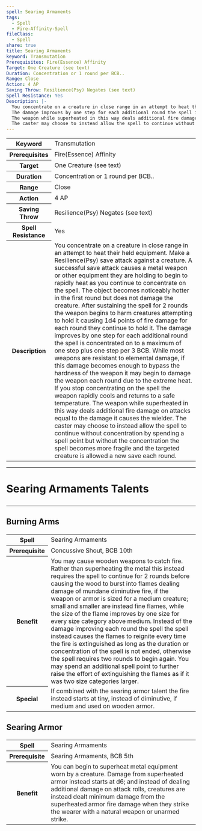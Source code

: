 ```yaml
---
spell: Searing Armaments
tags:
  - Spell
  - Fire-Affinity-Spell
fileClass:
  - Spell
share: true
title: Searing Armaments
keyword: Transmutation
Prerequisites: Fire(Essence) Affinity
Target: One Creature (see text)
Duration: Concentration or 1 round per BCB..
Range: Close
Action: 4 AP
Saving Throw: Resilience(Psy) Negates (see text)
Spell Resistance: Yes
Description: |-
  You concentrate on a creature in close range in an attempt to heat their held equipment. Make a Resilience(Psy) save attack against a creature. A successful save attack causes a metal weapon or other equipment they are holding to begin to rapidly heat as you continue to concentrate on the spell. The object becomes noticeably hotter in the first round but does not damage the creature. After sustaining the spell for 2 rounds the weapon begins to harm creatures attempting to hold it causing 1d4 points of fire damage for each round they continue to hold it.
  The damage improves by one step for each additional round the spell is concentrated on to a maximum of one step plus one step per 3 BCB. While most weapons are resistant to elemental damage, if this damage becomes enough to bypass the hardness of the weapon it may begin to damage the weapon each round due to the extreme heat. If you stop concentrating on the spell the weapon rapidly cools and returns to a safe temperature.
  The weapon while superheated in this way deals additional fire damage on attacks equal to the damage it causes the wielder.
  The caster may choose to instead allow the spell to continue without concentration by spending a spell point but without the concentration the spell becomes more fragile and the targeted creature is allowed a new save each round.
---
```


<p><span style="overflow-x: auto;"><table><tbody><tr><th>Keyword</th><td>Transmutation</td></tr><tr><th>Prerequisites</th><td>Fire(Essence) Affinity</td></tr><tr><th>Target</th><td>One Creature (see text)</td></tr><tr><th>Duration</th><td>Concentration or 1 round per BCB..</td></tr><tr><th>Range</th><td>Close</td></tr><tr><th>Action</th><td>4 AP</td></tr><tr><th>Saving Throw</th><td>Resilience(Psy) Negates (see text)</td></tr><tr><th>Spell Resistance</th><td>Yes</td></tr><tr><th>Description</th><td>You concentrate on a creature in close range in an attempt to heat their held equipment. Make a Resilience(Psy) save attack against a creature. A successful save attack causes a metal weapon or other equipment they are holding to begin to rapidly heat as you continue to concentrate on the spell. The object becomes noticeably hotter in the first round but does not damage the creature. After sustaining the spell for 2 rounds the weapon begins to harm creatures attempting to hold it causing 1d4 points of fire damage for each round they continue to hold it.
The damage improves by one step for each additional round the spell is concentrated on to a maximum of one step plus one step per 3 BCB. While most weapons are resistant to elemental damage, if this damage becomes enough to bypass the hardness of the weapon it may begin to damage the weapon each round due to the extreme heat. If you stop concentrating on the spell the weapon rapidly cools and returns to a safe temperature.
The weapon while superheated in this way deals additional fire damage on attacks equal to the damage it causes the wielder.
The caster may choose to instead allow the spell to continue without concentration by spending a spell point but without the concentration the spell becomes more fragile and the targeted creature is allowed a new save each round.</td></tr></tbody></table></span></p><span><span><hr></span></span><h1><span><p>Searing Armaments Talents</p></span></h1><span><span><hr></span></span><h2><span><p>Burning Arms</p></span></h2><p><span style="overflow-x: auto;"><table><tbody><tr><th>Spell</th><td>Searing Armaments</td></tr><tr><th>Prerequisite</th><td>Concussive Shout, BCB 10th</td></tr><tr><th>Benefit</th><td>You may cause wooden weapons to catch fire. Rather than superheating the metal this instead requires the spell to continue for 2 rounds before causing the wood to burst into flames dealing damage of mundane diminutive fire, if the weapon or armor is sized for a medium creature; small and smaller are instead fine flames, while the size of the flame improves by one size for every size category above medium. Instead of the damage improving each round the spell the spell instead causes the flames to reignite every time the fire is extinguished as long as the duration or concentration of the spell is not ended, otherwise the spell requires two rounds to begin again.
You may spend an additional spell point to further raise the effort of extinguishing the flames as if it was two size categories larger. </td></tr><tr><th>Special</th><td>If combined with the searing armor talent the fire instead starts at tiny, instead of diminutive, if medium and used on wooden armor.</td></tr></tbody></table></span></p><h2><span><p>Searing Armor</p></span></h2><p><span style="overflow-x: auto;"><table><tbody><tr><th>Spell</th><td>Searing Armaments</td></tr><tr><th>Prerequisite</th><td>Searing Armaments, BCB 5th</td></tr><tr><th>Benefit</th><td>You can begin to superheat metal equipment worn by a creature. Damage from superheated armor instead starts at d6; and instead of dealing additional damage on attack rolls, creatures are instead dealt minimum damage from the superheated armor fire damage when they strike the wearer with a natural weapon or unarmed strike.</td></tr></tbody></table></span></p>